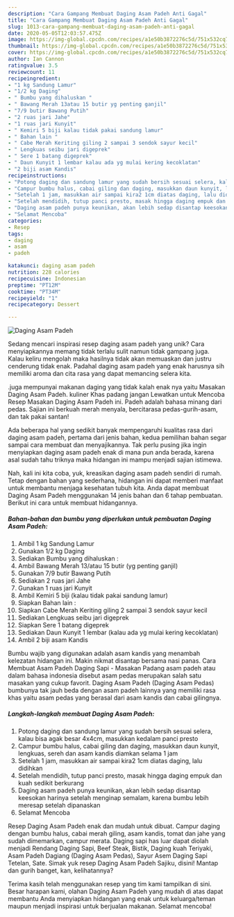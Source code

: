 ```yaml
---
description: "Cara Gampang Membuat Daging Asam Padeh Anti Gagal"
title: "Cara Gampang Membuat Daging Asam Padeh Anti Gagal"
slug: 1013-cara-gampang-membuat-daging-asam-padeh-anti-gagal
date: 2020-05-05T12:03:57.475Z
image: https://img-global.cpcdn.com/recipes/a1e50b3872276c5d/751x532cq70/daging-asam-padeh-foto-resep-utama.jpg
thumbnail: https://img-global.cpcdn.com/recipes/a1e50b3872276c5d/751x532cq70/daging-asam-padeh-foto-resep-utama.jpg
cover: https://img-global.cpcdn.com/recipes/a1e50b3872276c5d/751x532cq70/daging-asam-padeh-foto-resep-utama.jpg
author: Ian Cannon
ratingvalue: 3.5
reviewcount: 11
recipeingredient:
- "1 kg Sandung Lamur"
- "1/2 kg Daging"
- " Bumbu yang dihaluskan "
- " Bawang Merah 13atau 15 butir yg penting ganjil"
- "7/9 butir Bawang Putih"
- "2 ruas jari Jahe"
- "1 ruas jari Kunyit"
- " Kemiri 5 biji kalau tidak pakai sandung lamur"
- " Bahan lain "
- " Cabe Merah Keriting giling 2 sampai 3 sendok sayur kecil"
- " Lengkuas seibu jari digeprek"
- " Sere 1 batang digeprek"
- " Daun Kunyit 1 lembar kalau ada yg mulai kering kecoklatan"
- "2 biji asam Kandis"
recipeinstructions:
- "Potong daging dan sandung lamur yang sudah bersih sesuai selera, kalau bisa agak besar 4x4cm, masukkan kedalam panci presto"
- "Campur bumbu halus, cabai giling dan daging, masukkan daun kunyit, lengkuas, sereh dan asam kandis diamkan selama 1 jam"
- "Setelah 1 jam, masukkan air sampai kira2 1cm diatas daging, lalu didihkan"
- "Setelah mendidih, tutup panci presto, masak hingga daging empuk dan kuah sedikit berkurang"
- "Daging asam padeh punya keunikan, akan lebih sedap disantap keesokan harinya setelah menginap semalam, karena bumbu lebih meresap setelah dipanaskan"
- "Selamat Mencoba"
categories:
- Resep
tags:
- daging
- asam
- padeh

katakunci: daging asam padeh 
nutrition: 228 calories
recipecuisine: Indonesian
preptime: "PT12M"
cooktime: "PT34M"
recipeyield: "1"
recipecategory: Dessert

---
```



![Daging Asam Padeh](https://img-global.cpcdn.com/recipes/a1e50b3872276c5d/751x532cq70/daging-asam-padeh-foto-resep-utama.jpg)

Sedang mencari inspirasi resep daging asam padeh yang unik? Cara menyiapkannya memang tidak terlalu sulit namun tidak gampang juga. Kalau keliru mengolah maka hasilnya tidak akan memuaskan dan justru cenderung tidak enak. Padahal daging asam padeh yang enak harusnya sih memiliki aroma dan cita rasa yang dapat memancing selera kita.

.juga mempunyai makanan daging yang tidak kalah enak nya yaitu Masakan Daging Asam Padeh. kuliner Khas padang jangan Lewatkan untuk Mencoba Resep Masakan Daging Asam Padeh ini. Padeh adalah bahasa minang dari pedas. Sajian ini berkuah merah menyala, bercitarasa pedas-gurih-asam, dan tak pakai santan!

Ada beberapa hal yang sedikit banyak mempengaruhi kualitas rasa dari daging asam padeh, pertama dari jenis bahan, kedua pemilihan bahan segar sampai cara membuat dan menyajikannya. Tak perlu pusing jika ingin menyiapkan daging asam padeh enak di mana pun anda berada, karena asal sudah tahu triknya maka hidangan ini mampu menjadi sajian istimewa.


Nah, kali ini kita coba, yuk, kreasikan daging asam padeh sendiri di rumah. Tetap dengan bahan yang sederhana, hidangan ini dapat memberi manfaat untuk membantu menjaga kesehatan tubuh kita. Anda dapat membuat Daging Asam Padeh menggunakan 14 jenis bahan dan 6 tahap pembuatan. Berikut ini cara untuk membuat hidangannya.

<!--inarticleads1-->

##### Bahan-bahan dan bumbu yang diperlukan untuk pembuatan Daging Asam Padeh:

1. Ambil 1 kg Sandung Lamur
1. Gunakan 1/2 kg Daging
1. Sediakan  Bumbu yang dihaluskan :
1. Ambil  Bawang Merah 13/atau 15 butir (yg penting ganjil)
1. Gunakan 7/9 butir Bawang Putih
1. Sediakan 2 ruas jari Jahe
1. Gunakan 1 ruas jari Kunyit
1. Ambil  Kemiri 5 biji (kalau tidak pakai sandung lamur)
1. Siapkan  Bahan lain :
1. Siapkan  Cabe Merah Keriting giling 2 sampai 3 sendok sayur kecil
1. Sediakan  Lengkuas seibu jari digeprek
1. Siapkan  Sere 1 batang digeprek
1. Sediakan  Daun Kunyit 1 lembar (kalau ada yg mulai kering kecoklatan)
1. Ambil 2 biji asam Kandis


Bumbu wajib yang digunakan adalah asam kandis yang menambah kelezatan hidangan ini. Makin nikmat disantap bersama nasi panas. Cara Membuat Asam Padeh Daging Sapi - Masakan Padang asam padeh atau dalam bahasa indonesia disebut asam pedas merupakan salah satu masakan yang cukup favorit. Daging Asam Padeh (Daging Asam Pedas) bumbunya tak jauh beda dengan asam padeh lainnya yang memiliki rasa khas yaitu asam pedas yang berasal dari asam kandis dan cabai gilingnya. 

<!--inarticleads2-->

##### Langkah-langkah membuat Daging Asam Padeh:

1. Potong daging dan sandung lamur yang sudah bersih sesuai selera, kalau bisa agak besar 4x4cm, masukkan kedalam panci presto
1. Campur bumbu halus, cabai giling dan daging, masukkan daun kunyit, lengkuas, sereh dan asam kandis diamkan selama 1 jam
1. Setelah 1 jam, masukkan air sampai kira2 1cm diatas daging, lalu didihkan
1. Setelah mendidih, tutup panci presto, masak hingga daging empuk dan kuah sedikit berkurang
1. Daging asam padeh punya keunikan, akan lebih sedap disantap keesokan harinya setelah menginap semalam, karena bumbu lebih meresap setelah dipanaskan
1. Selamat Mencoba


Resep Daging Asam Padeh enak dan mudah untuk dibuat. Campur daging dengan bumbu halus, cabai merah giling, asam kandis, tomat dan jahe yang sudah dimemarkan, campur merata. Daging sapi has luar dapat diolah menjadi Rendang Daging Sapi, Beef Steak, Bistik, Daging kuah Teriyaki, Asam Padeh Dagiang (Daging Asam Pedas), Sayur Asem Daging Sapi Tetelan, Sate. Simak yuk resep Daging Asam Padeh Sajiku, disini! Mantap dan gurih banget, kan, kelihatannya? 

Terima kasih telah menggunakan resep yang tim kami tampilkan di sini. Besar harapan kami, olahan Daging Asam Padeh yang mudah di atas dapat membantu Anda menyiapkan hidangan yang enak untuk keluarga/teman maupun menjadi inspirasi untuk berjualan makanan. Selamat mencoba!
